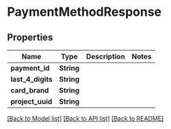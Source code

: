 # PaymentMethodResponse

## Properties

Name | Type | Description | Notes
------------ | ------------- | ------------- | -------------
**payment_id** | **String** |  | 
**last_4_digits** | **String** |  | 
**card_brand** | **String** |  | 
**project_uuid** | **String** |  | 

[[Back to Model list]](../README.md#documentation-for-models) [[Back to API list]](../README.md#documentation-for-api-endpoints) [[Back to README]](../README.md)


